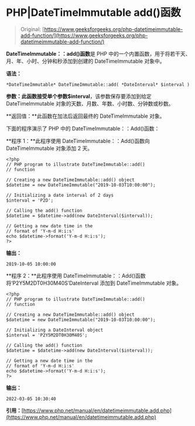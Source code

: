 # PHP|DateTimeImmutable add()函数

> Original: [https://www.geeksforgeeks.org/php-datetimeimmutable-add-function/](https://www.geeksforgeeks.org/php-datetimeimmutable-add-function/)

**DateTimeImmutable：：add()函数**是 PHP 中的一个内置函数，用于将若干天、月、年、小时、分钟和秒添加到创建的 DateTimeImmutable 对象中。

**语法：**

```
*DateTimeImmutable* DateTimeImmutable::add( *DateInterval* $interval )
```

**参数：**此函数接受单个参数**$interval**，该参数保存要添加到给定 DateTimeImmutable 对象的天数、月数、年数、小时数、分钟数或秒数。

**返回值：**此函数在加法后返回最终的 DateTimeImmutable 对象。

下面的程序演示了 PHP 中的 DateTimeImmutable：：Add()函数：

**程序 1：**此程序使用 DateTimeImmutable：：Add()函数向 DateTimeImmutable 对象添加 2 天。

```
<?php
// PHP program to illustrate DateTimeImmutable::add()
// function

// Creating a new DateTimeImmutable::add() object
$datetime = new DateTimeImmutable("2019-10-03T10:00:00");

// Initializing a date interval of 2 days
$interval = 'P2D';

// Calling the add() function
$datetime = $datetime->add(new DateInterval($interval));

// Getting a new date time in the
// format of 'Y-m-d H:i:s'
echo $datetime->format('Y-m-d H:i:s');
?>
```

**输出：**

```
2019-10-05 10:00:00

```

**程序 2：**此程序使用 DateTimeImmutable：：Add()函数将‘P2Y5M2DT0H30M40S’DateInterval 添加到 DateTimeImmutable 对象。

```
<?php
// PHP program to illustrate DateTimeImmutable::add()
// function

// Creating a new DateTimeImmutable::add() object
$datetime = new DateTimeImmutable("2019-10-03T10:00:00");

// Initializing a DateInterval object
$interval = 'P2Y5M2DT0H30M40S';

// Calling the add() function
$datetime = $datetime->add(new DateInterval($interval));

// Getting a new date time in the
// format of 'Y-m-d H:i:s'
echo $datetime->format('Y-m-d H:i:s');
?>
```

**输出：**

```
2022-03-05 10:30:40

```

**引用：**[https://www.php.net/manual/en/datetimeimmutable.add.php](https://www.php.net/manual/en/datetimeimmutable.add.php)